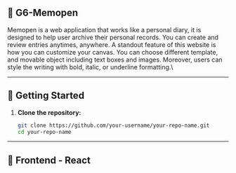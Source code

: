 ## :pushpin: G6-Memopen

Memopen is a web application that works like a personal diary, it is designed to help user archive their personal records. You can create and review entries anytimes, anywhere. A standout feature of this website is how you can customize your canvas. You can choose different template, and movable object including text boxes and images. Moreover, users can style the writing with bold, italic, or underline formatting.\

---

## :rocket: Getting Started

1. **Clone the repository:**
   ```bash
   git clone https://github.com/your-username/your-repo-name.git
   cd your-repo-name
   ```
---
## :hammer: Frontend - React
